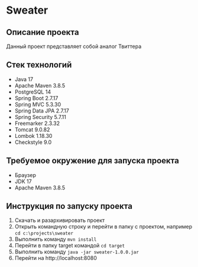 # Sweater

## Описание проекта
Данный проект представляет собой аналог Твиттера

## Стек технологий
* Java 17
* Apache Maven 3.8.5
* PostgreSQL 14
* Spring Boot 2.7.17
* Spring MVC 5.3.30
* Spring Data JPA 2.7.17
* Spring Security 5.7.11
* Freemarker 2.3.32
* Tomcat 9.0.82
* Lombok 1.18.30
* Checkstyle 9.0

## Требуемое окружение для запуска проекта
* Браузер
* JDK 17
* Apache Maven 3.8.5

## Инструкция по запуску проекта
1) Скачать и разархивировать проект
2) Открыть командную строку и перейти в папку с проектом, например `cd c:\projects\sweater`
3) Выполнить команду `mvn install`
4) Перейти в папку target командой `cd target`
5) Выполнить команду `java -jar sweater-1.0.0.jar`
6) Перейти на http://localhost:8080